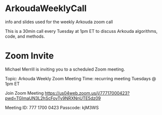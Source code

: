 # ArkoudaWeeklyCall
info and slides used for the weekly Arkouda zoom call

This is a 30min call every Tuesday at 1pm ET to discuss Arkouda algorithms, code, and methods.

# Zoom Invite

Michael Merrill is inviting you to a scheduled Zoom meeting.

Topic: Arkouda Weekly Zoom Meeting
Time: recurring meeting Tuesdays @ 1pm ET

Join Zoom Meeting
https://us04web.zoom.us/j/77717000423?pwd=TGlmaUN3L2hScFovTy9NRXNnUTE5dz09

Meeting ID: 777 1700 0423
Passcode: kjM3WS
